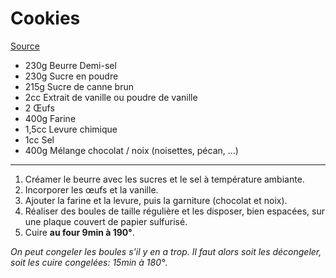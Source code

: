 # Cookies

[Source](https://joyfoodsunshine.com/the-most-amazing-chocolate-chip-cookies/)

- 230g Beurre Demi-sel
- 230g Sucre en poudre
- 215g Sucre de canne brun
- 2cc Extrait de vanille ou poudre de vanille
- 2 Œufs
- 400g Farine
- 1,5cc Levure chimique
- 1cc Sel
- 400g Mélange chocolat / noix (noisettes, pécan, ...)

---

1. Créamer le beurre avec les sucres et le sel à température ambiante.
2. Incorporer les œufs et la vanille.
3. Ajouter la farine et la levure, puis la garniture (chocolat et noix).
4. Réaliser des boules de taille régulière et les disposer, bien espacées, sur une plaque couvert de papier sulfurisé.
5. Cuire **au four 9min à 190°**.

_On peut congeler les boules s'il y en a trop. Il faut alors soit les décongeler, soit les cuire congelées: 15min à 180°_.